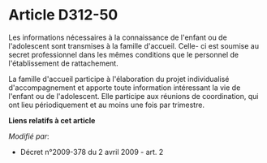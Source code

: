 # Article D312-50

Les informations nécessaires à la connaissance de l'enfant ou de l'adolescent sont transmises à la famille d'accueil. Celle-
ci est soumise au secret professionnel dans les mêmes conditions que le personnel de l'établissement de rattachement.

La famille d'accueil participe à l'élaboration du projet individualisé d'accompagnement et apporte toute information
intéressant la vie de l'enfant ou de l'adolescent. Elle participe aux réunions de coordination, qui ont lieu périodiquement
et au moins une fois par trimestre.

**Liens relatifs à cet article**

_Modifié par_:

  - Décret n°2009-378 du 2 avril 2009 - art. 2
